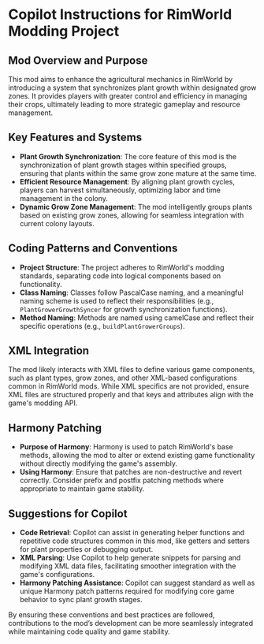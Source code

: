 # Copilot Instructions for RimWorld Modding Project

## Mod Overview and Purpose
This mod aims to enhance the agricultural mechanics in RimWorld by introducing a system that synchronizes plant growth within designated grow zones. It provides players with greater control and efficiency in managing their crops, ultimately leading to more strategic gameplay and resource management.

## Key Features and Systems
- **Plant Growth Synchronization**: The core feature of this mod is the synchronization of plant growth stages within specified groups, ensuring that plants within the same grow zone mature at the same time.
- **Efficient Resource Management**: By aligning plant growth cycles, players can harvest simultaneously, optimizing labor and time management in the colony.
- **Dynamic Grow Zone Management**: The mod intelligently groups plants based on existing grow zones, allowing for seamless integration with current colony layouts.

## Coding Patterns and Conventions
- **Project Structure**: The project adheres to RimWorld's modding standards, separating code into logical components based on functionality.
- **Class Naming**: Classes follow PascalCase naming, and a meaningful naming scheme is used to reflect their responsibilities (e.g., `PlantGrowerGrowthSyncer` for growth synchronization functions).
- **Method Naming**: Methods are named using camelCase and reflect their specific operations (e.g., `buildPlantGrowerGroups`).

## XML Integration
The mod likely interacts with XML files to define various game components, such as plant types, grow zones, and other XML-based configurations common in RimWorld mods. While XML specifics are not provided, ensure XML files are structured properly and that keys and attributes align with the game's modding API.

## Harmony Patching
- **Purpose of Harmony**: Harmony is used to patch RimWorld's base methods, allowing the mod to alter or extend existing game functionality without directly modifying the game's assembly.
- **Using Harmony**: Ensure that patches are non-destructive and revert correctly. Consider prefix and postfix patching methods where appropriate to maintain game stability.

## Suggestions for Copilot
- **Code Retrieval**: Copilot can assist in generating helper functions and repetitive code structures common in this mod, like getters and setters for plant properties or debugging output.
- **XML Parsing**: Use Copilot to help generate snippets for parsing and modifying XML data files, facilitating smoother integration with the game's configurations.
- **Harmony Patching Assistance**: Copilot can suggest standard as well as unique Harmony patch patterns required for modifying core game behavior to sync plant growth stages.

By ensuring these conventions and best practices are followed, contributions to the mod’s development can be more seamlessly integrated while maintaining code quality and game stability.
